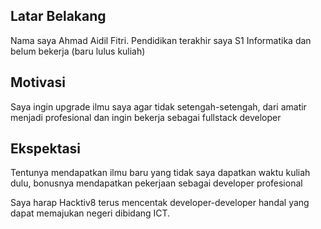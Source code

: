 [//]: # (Ceritakan sedikit tentang latar belakangmu seperti pendidikan terakhir atau pekerjaan sebelumnya)
## Latar Belakang

Nama saya Ahmad Aidil Fitri. Pendidikan terakhir saya S1 Informatika dan belum bekerja (baru lulus kuliah)

[//]: # (Motivasi apa yang mendorongmu untuk ikut program coding bootcamp di Hacktiv8?)
## Motivasi

Saya ingin upgrade ilmu saya agar tidak setengah-setengah, dari amatir menjadi profesional dan ingin bekerja sebagai fullstack developer

[//]: # (Beri tahu kami, apa yang ingin kamu dapatkan di Hacktiv8 dan apa yang ingin kamu capai setelah lulus dari sini?)
## Ekspektasi

Tentunya mendapatkan ilmu baru yang tidak saya dapatkan waktu kuliah dulu, bonusnya mendapatkan pekerjaan sebagai developer profesional

[//]: # (Apakah ada hal lain yang ingin disampaikan? Bila ada, kamu bebas untuk menuliskannya)

Saya harap Hacktiv8 terus mencentak developer-developer handal yang dapat memajukan negeri dibidang ICT.
